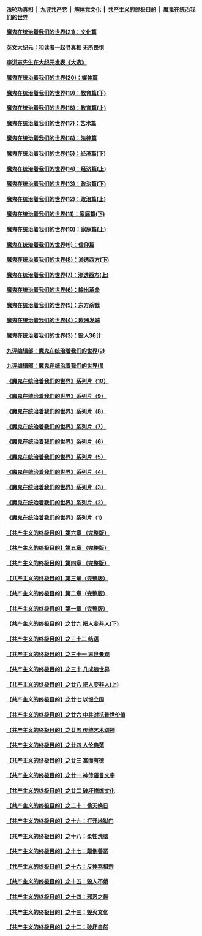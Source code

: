 ####  [法轮功真相](../../../../basic/blob/master/README.md?t=12131702) &nbsp;|&nbsp; [九评共产党](../../../../9ping.md/blob/master/README.md?t=12131702) &nbsp;|&nbsp; [解体党文化](../../../../jtdwh.md/blob/master/README.md?t=12131702)  &nbsp;|&nbsp; [共产主义的终极目的](../../../../gczydzjmd.md/blob/master/README.md?t=12131702) &nbsp;|&nbsp; [魔鬼在统治我们的世界](../../../../mgztzwmdsj.md/blob/master/README.md?t=12131702) 

#### [魔鬼在统治着我们的世界(21)：文化篇](../pages/nsc422/n10597706.md?t=12131702) 

#### [英文大纪元：和读者一起寻真相 无所畏惧](../pages/nsc422/n12542027.md?t=12131702) 

#### [李洪志先生在大纪元发表《大选》](../pages/nsc422/n12534746.md?t=12131702) 

#### [魔鬼在统治着我们的世界(20)：媒体篇](../pages/nsc422/n10586579.md?t=12131702) 

#### [魔鬼在统治着我们的世界(19)：教育篇(下)](../pages/nsc422/n10564808.md?t=12131702) 

#### [魔鬼在统治着我们的世界(18)：教育篇(上)](../pages/nsc422/n10526970.md?t=12131702) 

#### [魔鬼在统治着我们的世界(17)：艺术篇](../pages/nsc422/n10499093.md?t=12131702) 

#### [魔鬼在统治着我们的世界(16)：法律篇](../pages/nsc422/n10485969.md?t=12131702) 

#### [魔鬼在统治着我们的世界(15)：经济篇(下)](../pages/nsc422/n10469975.md?t=12131702) 

#### [魔鬼在统治着我们的世界(14)：经济篇(上)](../pages/nsc422/n10457370.md?t=12131702) 

#### [魔鬼在统治着我们的世界(13)：政治篇(下)](../pages/nsc422/n10448270.md?t=12131702) 

#### [魔鬼在统治着我们的世界(12)：政治篇(上)](../pages/nsc422/n10444576.md?t=12131702) 

#### [魔鬼在统治着我们的世界(11)：家庭篇(下)](../pages/nsc422/n10440961.md?t=12131702) 

#### [魔鬼在统治着我们的世界(10)：家庭篇(上)](../pages/nsc422/n10435448.md?t=12131702) 

#### [魔鬼在统治着我们的世界(9)：信仰篇](../pages/nsc422/n10432159.md?t=12131702) 

#### [魔鬼在统治着我们的世界(8)：渗透西方(下)](../pages/nsc422/n10429603.md?t=12131702) 

#### [魔鬼在统治着我们的世界(7)：渗透西方(上)](../pages/nsc422/n10426013.md?t=12131702) 

#### [魔鬼在统治着我们的世界(6)：输出革命](../pages/nsc422/n10421536.md?t=12131702) 

#### [魔鬼在统治着我们的世界(5)：东方杀戮](../pages/nsc422/n10417707.md?t=12131702) 

#### [魔鬼在统治着我们的世界(4)：欧洲发端](../pages/nsc422/n10414890.md?t=12131702) 

#### [魔鬼在统治着我们的世界(3)：毁人36计](../pages/nsc422/n10411583.md?t=12131702) 

#### [九评编辑部：魔鬼在统治着我们的世界(2)](../pages/nsc422/n10410036.md?t=12131702) 

#### [九评编辑部：魔鬼在统治着我们的世界(1)](../pages/nsc422/n10406825.md?t=12131702) 

#### [《魔鬼在统治着我们的世界》系列片（10）](../pages/nsc422/n12292670.md?t=12131702) 

#### [《魔鬼在统治着我们的世界》系列片（9）](../pages/nsc422/n12290859.md?t=12131702) 

#### [《魔鬼在统治着我们的世界》系列片（8）](../pages/nsc422/n12287445.md?t=12131702) 

#### [《魔鬼在统治着我们的世界》系列片（7）](../pages/nsc422/n12283425.md?t=12131702) 

#### [《魔鬼在统治着我们的世界》系列片（6）](../pages/nsc422/n12282314.md?t=12131702) 

#### [《魔鬼在统治着我们的世界》系列片（5）](../pages/nsc422/n12281419.md?t=12131702) 

#### [《魔鬼在统治着我们的世界》系列片（4）](../pages/nsc422/n12274024.md?t=12131702) 

#### [《魔鬼在统治着我们的世界》系列片（3）](../pages/nsc422/n12271322.md?t=12131702) 

#### [《魔鬼在统治着我们的世界》系列片（2）](../pages/nsc422/n12269049.md?t=12131702) 

#### [《魔鬼在统治着我们的世界》系列片（1）](../pages/nsc422/n12267575.md?t=12131702) 

#### [【共产主义的终极目的】第六章 （完整版）](../pages/nsc422/n11428913.md?t=12131702) 

#### [【共产主义的终极目的】第五章 （完整版）](../pages/nsc422/n11428912.md?t=12131702) 

#### [【共产主义的终极目的】第四章 （完整版）](../pages/nsc422/n11428907.md?t=12131702) 

#### [【共产主义的终极目的】第三章（完整版）](../pages/nsc422/n11428848.md?t=12131702) 

#### [【共产主义的终极目的】第二章（完整版）](../pages/nsc422/n11428831.md?t=12131702) 

#### [【共产主义的终极目的】第一章（完整版）](../pages/nsc422/n11417651.md?t=12131702) 

#### [【共产主义的终极目的】之廿九 把人变非人(下)](../pages/nsc422/n11344140.md?t=12131702) 

#### [【共产主义的终极目的】之三十二 结语](../pages/nsc422/n11360535.md?t=12131702) 

#### [【共产主义的终极目的】之三十一 末世景观](../pages/nsc422/n11351129.md?t=12131702) 

#### [【共产主义的终极目的】之三十 几成狼世界](../pages/nsc422/n11348280.md?t=12131702) 

#### [【共产主义的终极目的】之廿八 把人变非人(上)](../pages/nsc422/n11340492.md?t=12131702) 

#### [【共产主义的终极目的】之廿七 以恨立国](../pages/nsc422/n11336944.md?t=12131702) 

#### [【共产主义的终极目的】之廿六 中共对抗普世价值](../pages/nsc422/n11324785.md?t=12131702) 

#### [【共产主义的终极目的】之廿五 传统艺术颂神](../pages/nsc422/n11296396.md?t=12131702) 

#### [【共产主义的终极目的】之廿四 人伦典范](../pages/nsc422/n11296397.md?t=12131702) 

#### [【共产主义的终极目的】之廿三 富而有德](../pages/nsc422/n11283598.md?t=12131702) 

#### [【共产主义的终极目的】之廿一 神传语言文字](../pages/nsc422/n11263265.md?t=12131702) 

#### [【共产主义的终极目的】之廿二 破坏修炼文化](../pages/nsc422/n11245728.md?t=12131702) 

#### [【共产主义的终极目的】之二十：偷天换日](../pages/nsc422/n11238846.md?t=12131702) 

#### [【共产主义的终极目的】之十九：打开地狱门](../pages/nsc422/n11206376.md?t=12131702) 

#### [【共产主义的终极目的】之十八：柔性洗脑](../pages/nsc422/n11199994.md?t=12131702) 

#### [【共产主义的终极目的】之十七：颠倒善恶](../pages/nsc422/n11179782.md?t=12131702) 

#### [【共产主义的终极目的】之十六：反神骂祖宗](../pages/nsc422/n11166798.md?t=12131702) 

#### [【共产主义的终极目的】之十五：毁人不倦](../pages/nsc422/n11166792.md?t=12131702) 

#### [【共产主义的终极目的】之十四：邪恶之最](../pages/nsc422/n11150249.md?t=12131702) 

#### [【共产主义的终极目的】之十三：毁灭文化](../pages/nsc422/n11135227.md?t=12131702) 

#### [【共产主义的终极目的】之十二：破坏自然](../pages/nsc422/n11135214.md?t=12131702) 


